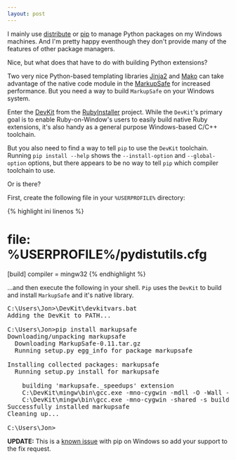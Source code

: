 ```yaml
---
layout: post
---
```


I mainly use [distribute](http://pypi.python.org/pypi/distribute/) or
[pip](http://pypi.python.org/pypi/pip/) to manage Python packages on my Windows
machines. And I'm pretty happy eventhough they don't provide many of the features of
other package managers.

Nice, but what does that have to do with building Python extensions?

Two very nice Python-based templating libraries [Jinja2](http://jinja.pocoo.org/) and
[Mako](http://pypi.python.org/pypi/Mako/) can take advantage of the native code module
in the [MarkupSafe](http://pypi.python.org/pypi/MarkupSafe) for increased performance.
But you need a way to build `MarkupSafe` on your Windows system.

Enter the [DevKit](https://github.com/oneclick/rubyinstaller/wiki/Development-Kit) from
the [RubyInstaller](http://rubyinstaller.org) project. While the `DevKit`'s primary goal
is to enable Ruby-on-Window's users to easily build native Ruby extensions, it's also
handy as a general purpose Windows-based C/C++ toolchain.

But you also need to find a way to tell `pip` to use the `DevKit` toolchain. Running
`pip install --help` shows the `--install-option` and `--global-option` options,
but there appears to be no way to tell `pip` which compiler toolchain to use.

Or is there?

First, create the following file in your `%USERPROFILE%` directory:

{% highlight ini linenos %}
# file: %USERPROFILE%/pydistutils.cfg
[build]
compiler = mingw32
{% endhighlight %}

...and then execute the following in your shell. `Pip` uses the `DevKit` to build
and install `MarkupSafe` and it's native library.

<pre class="shell">
C:\Users\Jon>\DevKit\devkitvars.bat
Adding the DevKit to PATH...

C:\Users\Jon>pip install markupsafe
Downloading/unpacking markupsafe
  Downloading MarkupSafe-0.11.tar.gz
  Running setup.py egg_info for package markupsafe

Installing collected packages: markupsafe
  Running setup.py install for markupsafe

    building 'markupsafe._speedups' extension
    C:\DevKit\mingw\bin\gcc.exe -mno-cygwin -mdll -O -Wall -IC:\Python27\include -IC:\Python27\PC -c markupsafe/_speedups.c -o build\temp.win32-2.7\Release\markupsafe\_speedups.o
    C:\DevKit\mingw\bin\gcc.exe -mno-cygwin -shared -s build\temp.win32-2.7\Release\markupsafe\_speedups.o build\temp.win32-2.7\Release\markupsafe\_speedups.def -LC:\Python27\libs -LC:\Python27\PCbuild -lpython27 -lmsvcr90 -o build\lib.win32-2.7\markupsafe\_speedups.pyd
Successfully installed markupsafe
Cleaning up...

C:\Users\Jon>
</pre>

**UPDATE:** This is a [known issue](http://bitbucket.org/ianb/pip/issue/191/compiler-build-option-on-windows)
with pip on Windows so add your support to the fix request.
